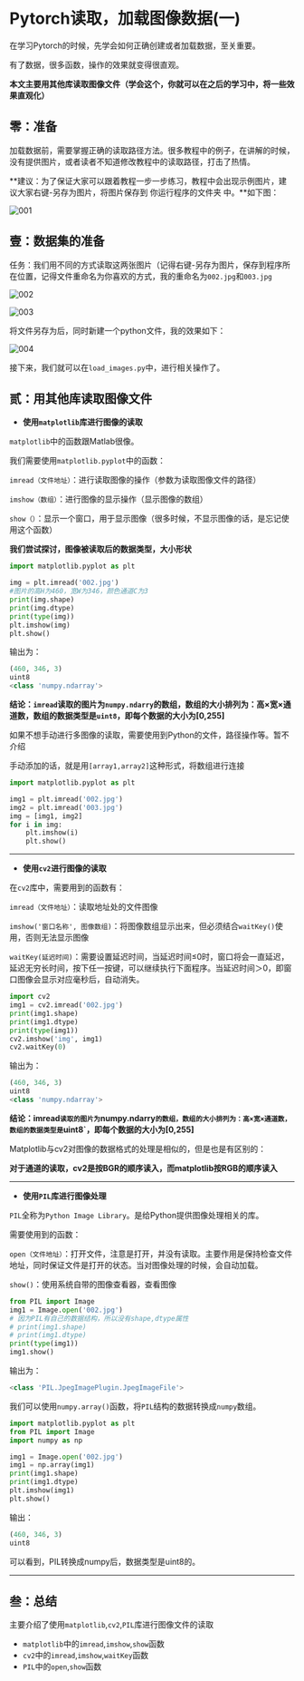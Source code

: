 # Pytorch读取，加载图像数据(一)

在学习Pytorch的时候，先学会如何正确创建或者加载数据，至关重要。

有了数据，很多函数，操作的效果就变得很直观。

**本文主要用其他库读取图像文件（学会这个，你就可以在之后的学习中，将一些效果直观化）**

## 零：准备

加载数据前，需要掌握正确的读取路径方法。很多教程中的例子，在讲解的时候，没有提供图片，或者读者不知道修改教程中的读取路径，打击了热情。

**建议：为了保证大家可以跟着教程一步一步练习，教程中会出现示例图片，建议大家右键-另存为图片，将图片保存到 你运行程序的文件夹 中。**如下图：

![001](../imgs/001.png)

## 壹：数据集的准备

任务：我们用不同的方式读取这两张图片（记得右键-另存为图片，保存到程序所在位置，记得文件重命名为你喜欢的方式，我的重命名为`002.jpg`和`003.jpg`

![002](../imgs/002.jpg)

![003](../imgs/003.jpg)

将文件另存为后，同时新建一个python文件，我的效果如下：

![004](../imgs/004.png)

接下来，我们就可以在`load_images.py`中，进行相关操作了。

## 贰：用其他库读取图像文件

* **使用`matplotlib`库进行图像的读取**

`matplotlib`中的函数跟Matlab很像。

我们需要使用`matplotlib.pyplot`中的函数：

`imread（文件地址）`：进行读取图像的操作（参数为读取图像文件的路径）

`imshow（数组）`：进行图像的显示操作（显示图像的数组）

`show（）`：显示一个窗口，用于显示图像（很多时候，不显示图像的话，是忘记使用这个函数）

**我们尝试探讨，图像被读取后的数据类型，大小形状**

```python
import matplotlib.pyplot as plt

img = plt.imread('002.jpg')
#图片的高H为460，宽W为346，颜色通道C为3
print(img.shape)
print(img.dtype)
print(type(img))
plt.imshow(img)
plt.show()
```

输出为：

```python
(460, 346, 3)
uint8
<class 'numpy.ndarray'>
```

**结论：`imread`读取的图片为`numpy.ndarry`的数组，数组的大小排列为：高×宽×通道数，数组的数据类型是`uint8`，即每个数据的大小为[0,255]**

如果不想手动进行多图像的读取，需要使用到Python的文件，路径操作等。暂不介绍

手动添加的话，就是用`[array1,array2]`这种形式，将数组进行连接

```python
import matplotlib.pyplot as plt

img1 = plt.imread('002.jpg')
img2 = plt.imread('003.jpg')
img = [img1, img2]
for i in img:
    plt.imshow(i)
    plt.show()
```

---

* **使用`cv2`进行图像的读取**

在`cv2`库中，需要用到的函数有：

`imread（文件地址）`：读取地址处的文件图像

`imshow('窗口名称', 图像数组)`：将图像数组显示出来，但必须结合`waitKey()`使用，否则无法显示图像

`waitKey(延迟时间)`：需要设置延迟时间，当延迟时间≤0时，窗口将会一直延迟，延迟无穷长时间，按下任一按键，可以继续执行下面程序。当延迟时间＞0，即窗口图像会显示对应毫秒后，自动消失。

```python
import cv2
img1 = cv2.imread('002.jpg')
print(img1.shape)
print(img1.dtype)
print(type(img1))
cv2.imshow('img', img1)
cv2.waitKey(0)
```

输出为：

```python
(460, 346, 3)
uint8
<class 'numpy.ndarray'>
```

**结论：imread`读取的图片为`numpy.ndarry`的数组，数组的大小排列为：高×宽×通道数，数组的数据类型是`uint8`，即每个数据的大小为[0,255]**

Matplotlib与cv2对图像的数据格式的处理是相似的，但是也是有区别的：

**对于通道的读取，cv2是按BGR的顺序读入，而matplotlib按RGB的顺序读入**

---

* **使用`PIL`库进行图像处理**

`PIL`全称为`Python Image Library`。是给Python提供图像处理相关的库。

需要使用到的函数：

`open（文件地址）`：打开文件，注意是打开，并没有读取。主要作用是保持检查文件地址，同时保证文件是打开的状态。当对图像处理的时候，会自动加载。

`show()`：使用系统自带的图像查看器，查看图像

```python
from PIL import Image
img1 = Image.open('002.jpg')
# 因为PIL有自己的数据结构，所以没有shape,dtype属性
# print(img1.shape)
# print(img1.dtype)
print(type(img1))
img1.show()
```

输出为：

```python
<class 'PIL.JpegImagePlugin.JpegImageFile'>
```

我们可以使用`numpy.array()`函数，将`PIL`结构的数据转换成`numpy`数组。

 ```python
import matplotlib.pyplot as plt
from PIL import Image
import numpy as np

img1 = Image.open('002.jpg')
img1 = np.array(img1)
print(img1.shape)
print(img1.dtype)
plt.imshow(img1)
plt.show()
 ```

输出：

```python
(460, 346, 3)
uint8
```

可以看到，PIL转换成numpy后，数据类型是uint8的。

---

## 叁：总结

主要介绍了使用`matplotlib`,`cv2`,`PIL`库进行图像文件的读取

* `matplotlib`中的`imread`,`imshow`,`show`函数
* `cv2`中的`imread`,`imshow`,`waitKey`函数
* `PIL`中的`open`,`show`函数